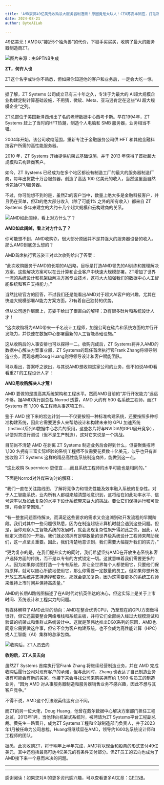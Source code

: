 ```yaml
---

title: 'AMD豪掷49亿美元收购最大服务器制造商！原因竟是太缺人！CEO苏姿丰回应，打法跟英伟达果真不一样！'
date: 2024-08-21
author: ByteAILab

---
```


49亿美元！AMD以“接近5个独角兽”的代价，下狠手买买买，收购了最大的服务器制造商ZT。

![图片来源：由GPTNB生成](http://www.jesonc.com/upload/3B33CB85B496C0CB6FBA4C2BD79320AD/1724132540239/FvFTZNLTTHy7LyOX-jFziI0xu44P.png)

**ZT，何许人也**

ZT这个名字或许你不熟悉，但如果你知道他的客户和业务后，一定会大吃一惊。

---


据了解，ZT Systems 公司成立已有三十年之久，专注于为最大的 AI超大规模企业构建定制计算基础设施，不用猜，微软、Meta、亚马逊肯定在这些“AI 超大规模企业”之列。

ZT总部位于美国新泽西州出了名的老牌数据中心西考卡斯。早在1994年，ZT Systems 赶上了当时的HFT热潮，制造个人电脑和 SMB 服务器，业务相当不错。

2004年开始，该公司收缩范围，重新专注于金融服务公司供 HFT 和其他金融科技客户所需的高性能服务器。

2010 年，ZT Systems 开始提供机架式基础设施，并于 2013 年获得了首批超大规模和云构建商客户。

如今，ZT Systems 已经成为在多个地区都设有制造工厂的最大的服务器制造厂商，每年出货数十万台服务器，创造了高达 100 亿美元的收入，当然这里面自然也包括GPU服务器。

不过，你可能想不到的是，虽然Zt的客户当中，数量上绝大多是金融科技客户，并且仍在买单，但Zt的绝大部分收入（除了可能1% 之外的所有收入）都来自 ZT Systems 多年来建立的大约十几个超大规模和云构建商的关系。

![AMD如此阔绰，看上对方什么了？](http://www.jesonc.com/FhglIc6AuAaaKTcvkXJU-LnJVGgV)

**AMD如此阔绰，看上对方什么了？**

你可能想不到，AMD收购Zt，很大部分原因并不是其强大的服务器设备的收入。那么AMD到底怎么想的？

AMD首席执行官苏姿丰对此次收购给出了答案：

“此次收购服务于AMD的长期的AI战略，目标是打造AMD领先的AI训练和推理解决方案。这些解决方案可以在云计算和企业客户中快速大规模部署。ZT增加了世界一流的系统设计和机架级解决方案专业技术，这将大大加强我们的数据中心人工智能系统和客户支持能力。”

当然比较官方的回答，不过我们还是能看出AMD对于超大AI客户的兴趣，尤其在快速大规模部署AI能力方案方面，Zt有着自己独特的优势。

但从公司运作层面上，苏姿丰给出了很直白的解释：Zt有很多硅片和系统设计人才！

“这次收购将为AMD带来一千名设计工程师，加强公司在硅片和系统方面的并行开发能力，并快速在数据中心部署最新的人工智能基础设施。”

这从收购后的人事安排也可以探得一二。收购完成后，ZT Systems将并入AMD的数据中心解决方案事业部，ZT Systems的现任首席执行官Frank Zhang将领导制造业务，而现总裁Doug Huang则将领导设计和客户赋能团队。

可以看出，答案呼之欲出，与其说AMD想收购这家公司的业务，倒不如说AMD看看重ZT的工程设计人才！

**AMD用收购解决人才荒！**

AMD 要做的是提高其系统架构和工程水平。然而AMD目前的“并行开发能力”远远不够。据AMD执行副总裁 Norrod 透露，AMD 大约有 500 名系统工程师，而ZT Systems 有 1,100 名工程师从事这项工作。

鉴于 AMD 接下来的宏达计划——不仅要按照一种标准构建系统，还要按照多种标准构建系统，因此它需要更多人来帮助设计和构建未来的 GPU 加速系统（Instinct系列AI数据中心芯片的采用，这些芯片将与NVIDIA的GPU展开竞争），以便对其进行测试（但不是生产制造），这对它来说是一个挑战。

目前尚不清楚 AMD 在剥离 ZT Systems 制造业务后会得到什么，但要聚集招聘 1,100 名拥有丰富实际经验的系统工程师不仅需要花费数十亿美元，似乎也只有直接收购 ZT Systems 这样的精品高性能系统制造商外，能做到这一点。

“这比收购 Supermicro 更便宜……而且系统工程师的水平可能也是相同的。”

下面是Norrod对外媒采访时的解释：

“我们一直在关注路线图，了解将竞争力和领先性能及效率融入系统的复杂性。对于人工智能系统，业内所有人都越来越清楚地意识到，这将给在如此功率水平、信号速率以及如此复杂的水平下设计系统带来巨大的挑战。要让它们保持运行和可管理，将会非常困难。”

“有一整套问题亟待解决，而满足这些要求的需求又会追溯到硅开发流程的早期阶段。我们对其中一些问题很熟悉，因为在制造超级计算机时就会遇到这些问题。但是，当你观察人工智能系统的发展时，就会发现复杂性飙升得如此之快，因此，从硅定义流程的一开始，我们就必须拥有足够数量的世界级系统设计工程师来帮助我们，这一点至关重要。因此，我们清楚地意识到，我们需要大幅提升我们的实力。”

“更为复杂的是，在我们提升实力的同时，我们希望坚持AMD在开放生态系统和客户选择方面的传统，而不是以专有的方式锁定一切。这就意味着我们需要更多的人。因为如果你试图打造一个专有系统，并让全世界每个人都使用它，只要他们保持原样，就可以随心所欲地使用它，那么你需要一定数量的员工。但如果你想开发开放生态系统并支持选择和变化，那就会更加复杂，因为这需要更多的系统工程师来维持上市时间并保持高质量。”

AMD的长期AI路线图描述了在AI时代对抗英伟达的决心，但这实际上是关于上市时间、系统设计和工程实力的问题。

有媒体解释了AMD此举的动向：AMD在整合优秀CPU，乃至现在的GPU方面做得很好，但它还需要整合网络堆栈和系统主板，并将它们全部纳入经过大规模测试和验证的机架式和集群式系统设计中。这就是英伟达推出DGX系列的原因，AMD也同意它需要做这件事，但它不会为客户构建系统，也不会成为高性能计算（HPC）或人工智能（AI）集群的总承包商。

![收购后，ZT人员去向](http://www.jesonc.com/Fjal1WdBB5BaZnNGtitc5pAIj49M)

**收购后，ZT人员去向**

虽然ZT Systems 首席执行官Frank Zhang 将继续经营制造业务，并在 AMD 完成收购后履行公司对现有客户的承诺，但与此同时，Zhang 也表达了自己制造业务极有可能会有新的买家，他接下来会寻找公司来购买拥有约 1,500 名员工的制造业务，“因为 AMD 对从事服务器制造和服务器销售业务不感兴趣，因此不想与其客户竞争。”

不得不说，AMD这个打法跟英伟达有点不同。

而ZT的另一位大佬，Doug Huang，他曾在戴尔数据中心解决方案部门担任工程总监，2013年1月，当他转向机架式系统时，被聘请为ZT Systems平台工程副总裁。黄先生一路晋升，成为ZT Systems工程和全球制造部门负责人，并于2023年1月被任命为公司总裁。Huang将继续留在AMD，领导约1600名系统设计师和工程师的团队。

据悉，此次收购ZT，将于明年上半年完成，AMD将以现金和股票的形式支付49亿美元，其中还包括最高可达4亿美元的有条件支付部分。但ZT员工的去向也成为了AMD接下来一个悬而未决的问题。

---
---
感谢阅读！如果您对AI的更多资讯感兴趣，可以查看更多AI文章：[GPTNB](https://gptnb.com)。